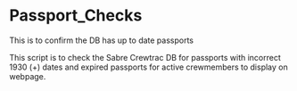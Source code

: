 # Passport_Checks

This is to confirm the DB has up to date passports

This script is to check the Sabre Crewtrac DB for passports with incorrect 1930 (+) dates and expired passports for active crewmembers to display on webpage.
